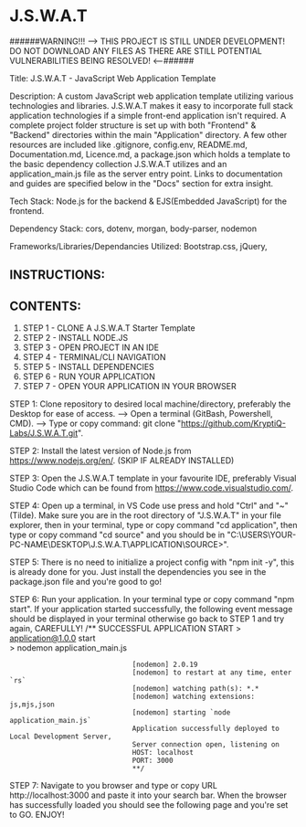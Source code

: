 # J.S.W.A.T

######WARNING!!! --> THIS PROJECT IS STILL UNDER DEVELOPMENT! DO NOT DOWNLOAD ANY FILES AS THERE ARE STILL POTENTIAL VULNERABILITIES BEING RESOLVED! <--######

Title: J.S.W.A.T - JavaScript Web Application Template

Description: A custom JavaScript web application template utilizing various technologies and libraries.
J.S.W.A.T makes it easy to incorporate full stack application technologies if a simple front-end application isn't required. 
A complete project folder structure is set up with both "Frontend" & "Backend" directories within the main "Application" directory.
A few other resources are included like .gitignore, config.env, README.md, Documentation.md, Licence.md, a package.json which holds a template to the basic dependency collection J.S.W.A.T utilizes and an application_main.js file as the server entry point. Links to documentation and guides are specified below in the "Docs" section for extra insight.

Tech Stack: Node.js for the backend & EJS(Embedded JavaScript) for the frontend. 

Dependency Stack: cors, dotenv, morgan, body-parser, nodemon

Frameworks/Libraries/Dependancies Utilized: Bootstrap.css, jQuery,

INSTRUCTIONS:
---------------------------
CONTENTS:
---------
1. STEP 1 - CLONE A J.S.W.A.T Starter Template
2. STEP 2 - INSTALL NODE.JS
3. STEP 3 - OPEN PROJECT IN AN IDE
4. STEP 4 - TERMINAL/CLI NAVIGATION
5. STEP 5 - INSTALL DEPENDENCIES
6. STEP 6 - RUN YOUR APPLICATION
7. STEP 7 - OPEN YOUR APPLICATION IN YOUR BROWSER

STEP 1: Clone repository to desired local machine/directory, preferably the Desktop for ease of access.
  -->   Open a terminal (GitBash, Powershell, CMD).
  -->   Type or copy command: git clone "https://github.com/KryptiQ-Labs/J.S.W.A.T.git".

STEP 2: Install the latest version of Node.js from https://www.nodejs.org/en/. (SKIP IF ALREADY INSTALLED)

STEP 3: Open the J.S.W.A.T template in your favourite IDE, preferably Visual  Studio Code which can be found from https://www.code.visualstudio.com/.

STEP 4: Open up a terminal, in VS Code use press and hold "Ctrl" and "~" (Tilde). Make sure you are in the root directory of "J.S.W.A.T" in your file explorer, then in your terminal, type or copy command "cd application", then type or copy command "cd source" and you should be in "C:\USERS\YOUR-PC-NAME\DESKTOP\J.S.W.A.T\APPLICATION\SOURCE>".

STEP 5: There is no need to initialize a project config with "npm init -y", this is already done for you. Just install the dependencies you see in the package.json file and you're good to go!

STEP 6: Run your application. In your terminal type or copy command "npm start". If your application started successfully, the following event message should be displayed in your terminal otherwise go back to STEP 1 and try again, CAREFULLY! 
                                  /** SUCCESSFUL APPLICATION START
                                  > application@1.0.0 start    
                                  > nodemon application_main.js

                                  [nodemon] 2.0.19
                                  [nodemon] to restart at any time, enter `rs`
                                  [nodemon] watching path(s): *.*
                                  [nodemon] watching extensions: js,mjs,json
                                  [nodemon] starting `node application_main.js`
                                  Application successfully deployed to Local Development Server,
                                  Server connection open, listening on
                                  HOST: localhost
                                  PORT: 3000
                                  **/

STEP 7: Navigate to you browser and type or copy URL http://localhost:3000 and paste it into your search bar. When the browser has successfully loaded you should see the following page and you're set to GO. ENJOY!

